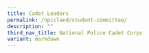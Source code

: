 ```yaml
---
title: Cadet Leaders
permalink: /npccland/student-committee/
description: ""
third_nav_title: National Police Cadet Corps
variant: markdown
---
```

